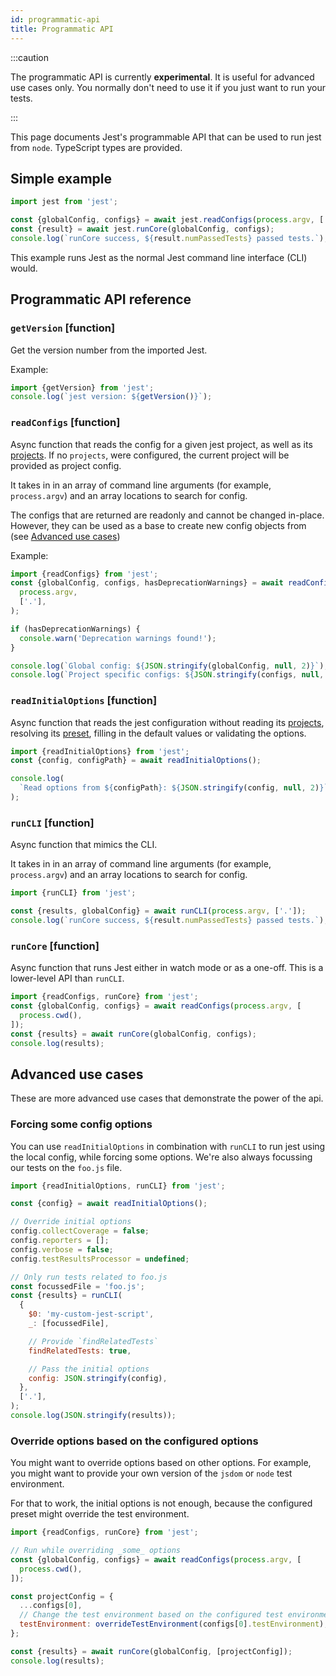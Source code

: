 ```yaml
---
id: programmatic-api
title: Programmatic API
---
```


:::caution

The programmatic API is currently **experimental**. It is useful for advanced use cases only. You normally don't need to use it if you just want to run your tests.

:::

This page documents Jest's programmable API that can be used to run jest from `node`. TypeScript types are provided.

## Simple example

```js
import jest from 'jest';

const {globalConfig, configs} = await jest.readConfigs(process.argv, ['.']);
const {result} = await jest.runCore(globalConfig, configs);
console.log(`runCore success, ${result.numPassedTests} passed tests.`);
```

This example runs Jest as the normal Jest command line interface (CLI) would.

## Programmatic API reference

### `getVersion` \[function]

Get the version number from the imported Jest.

Example:

```js
import {getVersion} from 'jest';
console.log(`jest version: ${getVersion()}`);
```

### `readConfigs` \[function]

Async function that reads the config for a given jest project, as well as its [projects](./Configuration.md#projects-arraystring--projectconfig). If no `projects`, were configured, the current project will be provided as project config.

It takes in in an array of command line arguments (for example, `process.argv`) and an array locations to search for config.

The configs that are returned are readonly and cannot be changed in-place. However, they can be used as a base to create new config objects from (see [Advanced use cases](#advanced-use-cases))

Example:

```js
import {readConfigs} from 'jest';
const {globalConfig, configs, hasDeprecationWarnings} = await readConfigs(
  process.argv,
  ['.'],
);

if (hasDeprecationWarnings) {
  console.warn('Deprecation warnings found!');
}

console.log(`Global config: ${JSON.stringify(globalConfig, null, 2)}`);
console.log(`Project specific configs: ${JSON.stringify(configs, null, 2)}`);
```

### `readInitialOptions` \[function]

Async function that reads the jest configuration without reading its [projects](./Configuration.md#projects-arraystring--projectconfig), resolving its [preset](./Configuration.md#preset-string), filling in the default values or validating the options.

```js
import {readInitialOptions} from 'jest';
const {config, configPath} = await readInitialOptions();

console.log(
  `Read options from ${configPath}: ${JSON.stringify(config, null, 2)}`,
);
```

### `runCLI` \[function]

Async function that mimics the CLI.

It takes in in an array of command line arguments (for example, `process.argv`) and an array locations to search for config.

```js
import {runCLI} from 'jest';

const {results, globalConfig} = await runCLI(process.argv, ['.']);
console.log(`runCore success, ${result.numPassedTests} passed tests.`);
```

### `runCore` \[function]

Async function that runs Jest either in watch mode or as a one-off. This is a lower-level API than `runCLI`.

```js
import {readConfigs, runCore} from 'jest';
const {globalConfig, configs} = await readConfigs(process.argv, [
  process.cwd(),
]);
const {results} = await runCore(globalConfig, configs);
console.log(results);
```

## Advanced use cases

These are more advanced use cases that demonstrate the power of the api.

### Forcing some config options

You can use `readInitialOptions` in combination with `runCLI` to run jest using the local config, while forcing some options. We're also always focussing our tests on the `foo.js` file.

```js
import {readInitialOptions, runCLI} from 'jest';

const {config} = await readInitialOptions();

// Override initial options
config.collectCoverage = false;
config.reporters = [];
config.verbose = false;
config.testResultsProcessor = undefined;

// Only run tests related to foo.js
const focussedFile = 'foo.js';
const {results} = runCLI(
  {
    $0: 'my-custom-jest-script',
    _: [focussedFile],

    // Provide `findRelatedTests`
    findRelatedTests: true,

    // Pass the initial options
    config: JSON.stringify(config),
  },
  ['.'],
);
console.log(JSON.stringify(results));
```

### Override options based on the configured options

You might want to override options based on other options. For example, you might want to provide your own version of the `jsdom` or `node` test environment.

For that to work, the initial options is not enough, because the configured preset might override the test environment.

```js
import {readConfigs, runCore} from 'jest';

// Run while overriding _some_ options
const {globalConfig, configs} = await readConfigs(process.argv, [
  process.cwd(),
]);

const projectConfig = {
  ...configs[0],
  // Change the test environment based on the configured test environment
  testEnvironment: overrideTestEnvironment(configs[0].testEnvironment),
};

const {results} = await runCore(globalConfig, [projectConfig]);
console.log(results);
```
